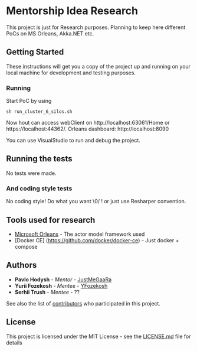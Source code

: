 # Mentorship Idea Research

This project is just for Research purposes. Planning to keep here different PoCs on MS Orleans, Akka.NET etc.

## Getting Started

These instructions will get you a copy of the project up and running on your local machine for development and testing purposes. 


### Running

Start PoC by using
```
sh run_cluster_6_silos.sh
```

Now hout can access webClient on http://localhost:63061/Home or https://localhost:44362/.
Orleans dashboard: http://localhost:8090

You can use VisualStudio to run and debug the project.

## Running the tests

No tests were made.

### And coding style tests

No coding style! Do what you want \0/ ! or just use Resharper convention.

## Tools used for research

* [Microsoft Orleans](https://github.com/dotnet/orleans) - The actor model framework used
* [Docker CE] (https://github.com/docker/docker-ce) - Just docker + compose

## Authors

* **Pavlo Hodysh** - *Mentor* - [JustMeGaaRa](https://github.com/JustMeGaaRa)
* **Yurii Fozekosh** - *Mentee* - [YFozekosh](https://github.com/yfozekosh)
* **Serhii Trush** - *Mentee* - ??

See also the list of [contributors](https://github.com/mentorship-idea-research/contributors) who participated in this project.

## License

This project is licensed under the MIT License - see the [LICENSE.md](LICENSE.md) file for details

